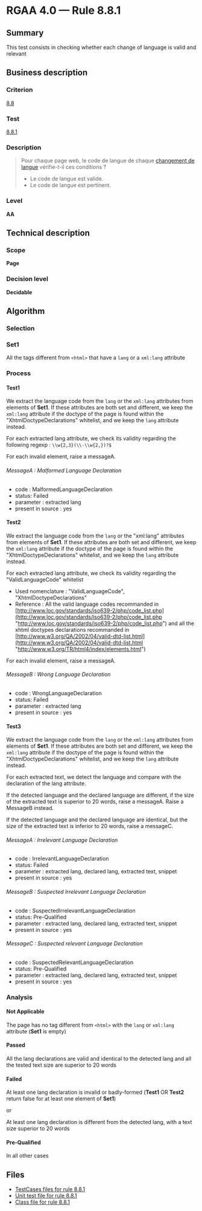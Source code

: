 # RGAA 4.0 — Rule 8.8.1

## Summary

This test consists in checking whether each change of language is valid and relevant

## Business description

### Criterion

[8.8](https://www.numerique.gouv.fr/publications/rgaa-accessibilite/methode/criteres/#crit-8-8)

### Test

[8.8.1](https://www.numerique.gouv.fr/publications/rgaa-accessibilite/methode/criteres/#test-8-8-1)

### Description

> Pour chaque page web, le code de langue de chaque [changement de langue](https://www.numerique.gouv.fr/publications/rgaa-accessibilite/methode/glossaire/#changement-de-langue) vérifie-t-il ces conditions ?
> 
> * Le code de langue est valide.
> * Le code de langue est pertinent.

### Level

**AA**


## Technical description

### Scope

**Page**

### Decision level

**Decidable**


## Algorithm

### Selection

### Set1

All the tags different from `<html>` that have a `lang` or a `xml:lang` attribute

### Process

#### Test1

We extract the language code from the `lang` or the `xml:lang`
attributes from elements of **Set1**. If these attributes are both set and
different, we keep the `xml:lang` attribute if the doctype of the page
is found within the "XhtmlDoctypeDeclarations" whitelist, and we keep
the `lang` attribute instead.

For each extracted lang attribute, we check its validity regarding the following regexp : `\\w{2,3}(\\-\\w{2,})?$`

For each invalid element, raise a messageA.

###### MessageA : Malformed Language Declaration

-   code : MalformedLanguageDeclaration
-   status: Failed
-   parameter : extracted lang
-   present in source : yes

#### Test2

We extract the language code from the `lang` or the "xml:lang"
attributes from elements of **Set1**. If these attributes are both set and
different, we keep the `xml:lang` attribute if the doctype of the page
is found within the "XhtmlDoctypeDeclarations" whitelist, and we keep
the `lang` attribute instead.

For each extracted lang attribute, we check its validity regarding the
"ValidLanguageCode" whitelist

-   Used nomenclature : "ValidLanguageCode", "XhtmlDoctypeDeclarations"
-   Reference : All the valid language codes recommanded in
    [http://www.loc.gov/standards/iso639-2/php/code_list.php](http://www.loc.gov/standards/iso639-2/php/code_list.php "http://www.loc.gov/standards/iso639-2/php/code_list.php")
    and all the xhtml doctypes declarations recommanded in
    [http://www.w3.org/QA/2002/04/valid-dtd-list.html](http://www.w3.org/QA/2002/04/valid-dtd-list.html "http://www.w3.org/TR/html4/index/elements.html")

For each invalid element, raise a messageA.

###### MessageB : Wrong Language Declaration

-   code : WrongLanguageDeclaration
-   status: Failed
-   parameter : extracted lang
-   present in source : yes

#### Test3

We extract the language code from the `lang` or the `xml:lang`
attributes from elements of **Set1**. If these attributes are both set and
different, we keep the `xml:lang` attribute if the doctype of the page
is found within the "XhtmlDoctypeDeclarations" whitelist, and we keep
the `lang` attribute instead.

For each extracted text, we detect the language and compare with the declaration of the lang attribute.

If the detected language and the declared language are different, if the size of the extracted text is superior to 20 words, raise a messageA. Raise a MessageB instead.

If the detected language and the declared language are identical, but the size of the extracted text is inferior to 20 words, raise a messageC.

###### MessageA : Irrelevant Language Declaration

-   code : IrrelevantLanguageDeclaration
-   status: Failed
-   parameter : extracted lang, declared lang, extracted text, snippet
-   present in source : yes

###### MessageB : Suspected Irrelevant Language Declaration

-   code : SuspectedIrrelevantLanguageDeclaration
-   status: Pre-Qualified
-   parameter : extracted lang, declared lang, extracted text, snippet
-   present in source : yes

###### MessageC : Suspected relevant Language Declaration

-   code : SuspectedRelevantLanguageDeclaration
-   status: Pre-Qualified
-   parameter : extracted lang, declared lang, extracted text, snippet
-   present in source : yes

### Analysis

#### Not Applicable

The page has no tag different from `<html>` with the `lang` or `xml:lang` attribute (**Set1** is empty)

#### Passed

All the lang declarations are valid and identical to the detected lang and all the tested text size are superior to 20 words

#### Failed

At least one lang declaration is invalid or badly-formed (**Test1** OR **Test2** return false for at least one element of **Set1**)

or 
 
At least one lang declaration is different from the detected lang, with a text size superior to 20 words

#### Pre-Qualified

In all other cases

## Files

- [TestCases files for rule 8.8.1](https://gitlab.com/asqatasun/Asqatasun/-/tree/v5/rules/rules-rgaa4.0/src/test/resources/testcases/rgaa40/Rgaa40Rule080801/)
- [Unit test file for rule 8.8.1](https://gitlab.com/asqatasun/Asqatasun/-/blob/v5/rules/rules-rgaa4.0/src/test/java/org/asqatasun/rules/rgaa40/Rgaa40Rule080801Test.java)
- [Class file for rule 8.8.1](https://gitlab.com/asqatasun/Asqatasun/-/blob/v5/rules/rules-rgaa4.0/src/main/java/org/asqatasun/rules/rgaa40/Rgaa40Rule080801.java)


